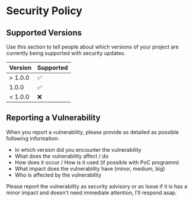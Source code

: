 # Security Policy

## Supported Versions

Use this section to tell people about which versions of your project are
currently being supported with security updates.

| Version | Supported          |
| ------- | ------------------ |
| > 1.0.0 | :white_check_mark: |
|   1.0.0 | :white_check_mark: |
| < 1.0.0 | :x:                |

## Reporting a Vulnerability

When you report a vulnerability, please provide as detailed as possible following information:

- In which version did you encounter the vulnerability
- What does the vulnerability affect / do
- How does it occur / How is it used (if possible with PoC programm)
- What impact does the vulnerability have (minor, medium, big)
- Who is affected by the vulnerability

Please report the vulnerability as security advisory or as Issue if it is has a minor impact and doesn't need immediate attention, I'll respond asap.


